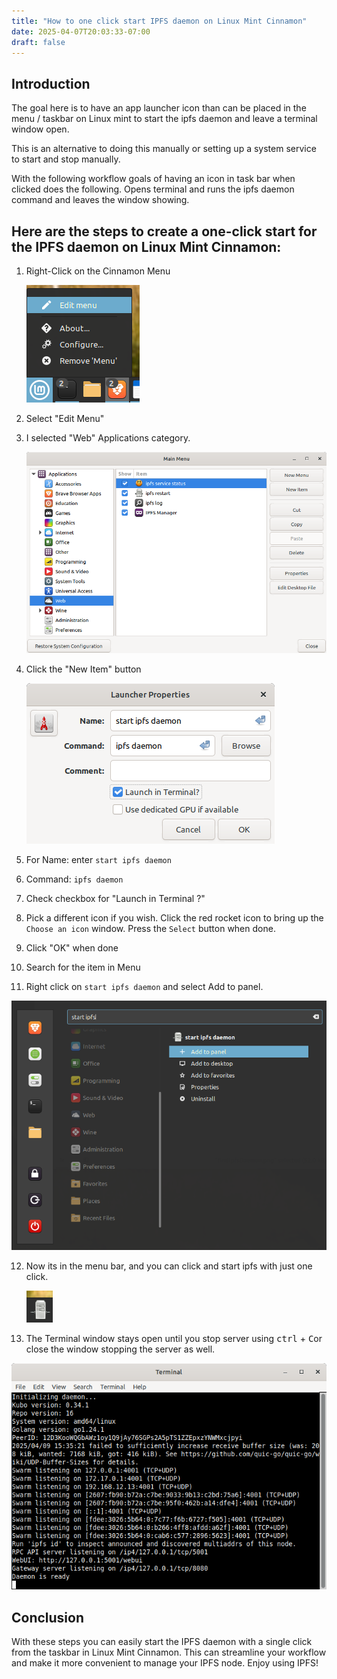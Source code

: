 ```yaml
---
title: "How to one click start IPFS daemon on Linux Mint Cinnamon"
date: 2025-04-07T20:03:33-07:00
draft: false
---
```


## Introduction

The goal here is to have an app launcher icon than can be placed in the menu / taskbar on Linux mint to start the ipfs daemon and leave a terminal window open.

This is an alternative to doing this manually or setting up a system service to start and stop manually.

With the following workflow goals of having an icon in task bar when clicked does the following. Opens terminal and runs the ipfs daemon command and leaves the window showing.

## Here are the steps to create a one-click start for the IPFS daemon on Linux Mint Cinnamon:

1. Right-Click on the Cinnamon Menu

    ![Linux Mint Cinnamon Menu](EditMenu.png)

2. Select "Edit Menu"

3. I selected "Web" Applications category.

   ![Cinnamon Main Menu](MainMenu.png)

4. Click the "New Item" button

   ![Cinnamon Launcher Properties window](LauncherProperties.png)

5. For Name: enter `start ipfs daemon`

6.  Command: `ipfs daemon`

7. Check checkbox for "Launch in Terminal ?"

8. Pick a different icon if you wish. Click the red rocket icon to bring up the `Choose an icon` window. Press the `Select` button when done.

9. Click "OK" when done

10. Search for the item in Menu

11. Right click on `start ipfs daemon` and select Add to panel.

   ![Finding and pinning the new item to the panel in the Cinnamon menu](pinIpfsDaemon.png)

12. Now its in the menu bar, and you can click and start ipfs with just one click.

    ![IPFS Daemon in taskbar](IconInMenu.png)

13. The Terminal window stays open until you stop server using <kbd>ctrl</kbd> + <kbd>C</kbd>or close the window stopping the server as well.

   ![IPFS Daemon Running terminal window](ipfsDaemonRunning.png)

## Conclusion 

With these steps you can easily start the IPFS daemon with a single click from the taskbar in Linux Mint Cinnamon. This can streamline your workflow and make it more convenient to manage your IPFS node. Enjoy using IPFS!